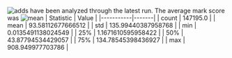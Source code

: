 ![adds](https://img.shields.io/badge/147195-addresses-yellow) have been analyzed through the latest run.
The average mark score was ![mean](https://img.shields.io/badge/~-93-yellow)
| Statistic | Value |
|-----------|-------|
| count | 147195.0 |
| mean | 93.58112677666512 |
| std | 135.99440387958768 |
| min | 0.0135491138024549 |
| 25% | 1.1671610595958422 |
| 50% | 43.87794534429057 |
| 75% | 134.78545398436927 |
| max | 908.949977703786 |
